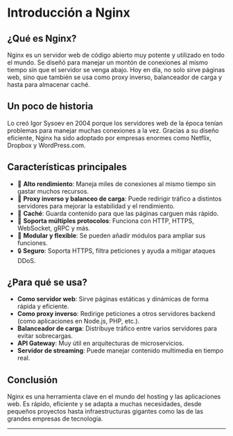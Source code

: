 # Introducción a Nginx

## ¿Qué es Nginx?

Nginx es un servidor web de código abierto muy potente y utilizado en todo el mundo. Se diseñó para manejar un montón de conexiones al mismo tiempo sin que el servidor se venga abajo. Hoy en día, no solo sirve páginas web, sino que también se usa como proxy inverso, balanceador de carga y hasta para almacenar caché.

## Un poco de historia

Lo creó Igor Sysoev en 2004 porque los servidores web de la época tenían problemas para manejar muchas conexiones a la vez. Gracias a su diseño eficiente, Nginx ha sido adoptado por empresas enormes como Netflix, Dropbox y WordPress.com.

## Características principales

- 🚀 **Alto rendimiento**: Maneja miles de conexiones al mismo tiempo sin gastar muchos recursos.
- 🔀 **Proxy inverso y balanceo de carga**: Puede redirigir tráfico a distintos servidores para mejorar la estabilidad y el rendimiento.
- 📂 **Caché**: Guarda contenido para que las páginas carguen más rápido.
- 🔗 **Soporta múltiples protocolos**: Funciona con HTTP, HTTPS, WebSocket, gRPC y más.
- 🔧 **Modular y flexible**: Se pueden añadir módulos para ampliar sus funciones.
- 🔒 **Seguro**: Soporta HTTPS, filtra peticiones y ayuda a mitigar ataques DDoS.

## ¿Para qué se usa?

- **Como servidor web**: Sirve páginas estáticas y dinámicas de forma rápida y eficiente.
- **Como proxy inverso**: Redirige peticiones a otros servidores backend (como aplicaciones en Node.js, PHP, etc.).
- **Balanceador de carga**: Distribuye tráfico entre varios servidores para evitar sobrecargas.
- **API Gateway**: Muy útil en arquitecturas de microservicios.
- **Servidor de streaming**: Puede manejar contenido multimedia en tiempo real.

## Conclusión

Nginx es una herramienta clave en el mundo del hosting y las aplicaciones web. Es rápido, eficiente y se adapta a muchas necesidades, desde pequeños proyectos hasta infraestructuras gigantes como las de las grandes empresas de tecnología.

---
